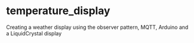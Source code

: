 # temperature_display
Creating a weather display using the observer pattern, MQTT, Arduino and a LiquidCrystal display
